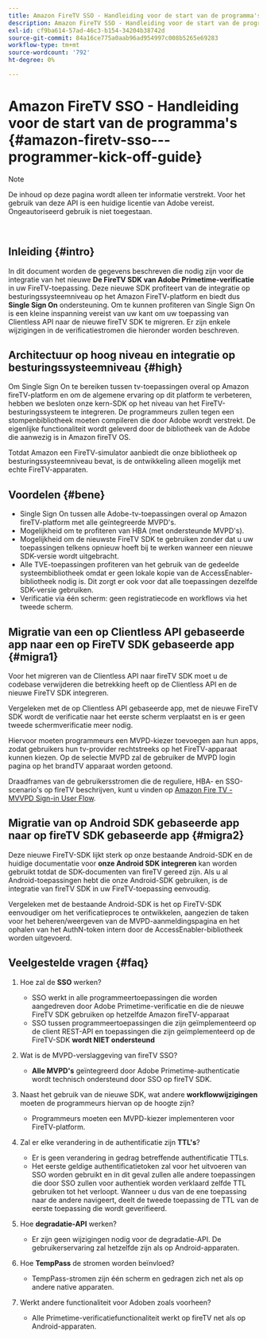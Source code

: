 ```yaml
---
title: Amazon FireTV SSO - Handleiding voor de start van de programma's
description: Amazon FireTV SSO - Handleiding voor de start van de programma's
exl-id: cf9ba614-57ad-46c3-b154-34204b38742d
source-git-commit: 84a16ce775a0aab96ad954997c008b5265e69283
workflow-type: tm+mt
source-wordcount: '792'
ht-degree: 0%

---
```


# Amazon FireTV SSO - Handleiding voor de start van de programma&#39;s {#amazon-firetv-sso---programmer-kick-off-guide}

>[!NOTE]
>
>De inhoud op deze pagina wordt alleen ter informatie verstrekt. Voor het gebruik van deze API is een huidige licentie van Adobe vereist. Ongeautoriseerd gebruik is niet toegestaan.

</br>

## Inleiding {#intro}

In dit document worden de gegevens beschreven die nodig zijn voor de integratie van het nieuwe **De FireTV SDK van Adobe Primetime-verificatie** in uw FireTV-toepassing. Deze nieuwe SDK profiteert van de integratie op besturingssysteemniveau op het Amazon FireTV-platform en biedt dus **Single Sign On** ondersteuning. Om te kunnen profiteren van Single Sign On is een kleine inspanning vereist van uw kant om uw toepassing van Clientless API naar de nieuwe fireTV SDK te migreren. Er zijn enkele wijzigingen in de verificatiestromen die hieronder worden beschreven.

## Architectuur op hoog niveau en integratie op besturingssysteemniveau {#high}

Om Single Sign On te bereiken tussen tv-toepassingen overal op Amazon fireTV-platform en om de algemene ervaring op dit platform te verbeteren, hebben we besloten onze kern-SDK op het niveau van het FireTV-besturingssysteem te integreren. De programmeurs zullen tegen een stompenbibliotheek moeten compileren die door Adobe wordt verstrekt. De eigenlijke functionaliteit wordt geleverd door de bibliotheek van de Adobe die aanwezig is in Amazon fireTV OS.

Totdat Amazon een FireTV-simulator aanbiedt die onze bibliotheek op besturingssysteemniveau bevat, is de ontwikkeling alleen mogelijk met echte FireTV-apparaten.

## Voordelen {#bene}

* Single Sign On tussen alle Adobe-tv-toepassingen overal op Amazon fireTV-platform met alle geïntegreerde MVPD&#39;s.
* Mogelijkheid om te profiteren van HBA (met ondersteunde MVPD&#39;s).
* Mogelijkheid om de nieuwste FireTV SDK te gebruiken zonder dat u uw toepassingen telkens opnieuw hoeft bij te werken wanneer een nieuwe SDK-versie wordt uitgebracht.
* Alle TVE-toepassingen profiteren van het gebruik van de gedeelde systeembibliotheek omdat er geen lokale kopie van de AccessEnabler-bibliotheek nodig is. Dit zorgt er ook voor dat alle toepassingen dezelfde SDK-versie gebruiken.
* Verificatie via één scherm: geen registratiecode en workflows via het tweede scherm.

## Migratie van een op Clientless API gebaseerde app naar een op FireTV SDK gebaseerde app {#migra1}

Voor het migreren van de Clientless API naar fireTV SDK moet u de codebase verwijderen die betrekking heeft op de Clientless API en de nieuwe FireTV SDK integreren.

Vergeleken met de op Clientless API gebaseerde app, met de nieuwe FireTV SDK wordt de verificatie naar het eerste scherm verplaatst en is er geen tweede schermverificatie meer nodig.

Hiervoor moeten programmeurs een MVPD-kiezer toevoegen aan hun apps, zodat gebruikers hun tv-provider rechtstreeks op het FireTV-apparaat kunnen kiezen. Op de selectie MVPD zal de gebruiker de MVPD login pagina op het brandTV apparaat worden getoond.

Draadframes van de gebruikersstromen die de reguliere, HBA- en SSO-scenario&#39;s op fireTV beschrijven, kunt u vinden op [Amazon Fire TV - MVVPD Sign-in User Flow](https://xd.adobe.com/view/9058288e-4b67-43a1-9d5b-5f76ede6c51e/).

## Migratie van op Android SDK gebaseerde app naar op fireTV SDK gebaseerde app {#migra2}

Deze nieuwe FireTV-SDK lijkt sterk op onze bestaande Android-SDK en de huidige documentatie voor **onze Android SDK integreren** <!--http://tve.helpdocsonline.com/android-technical-overview-->kan worden gebruikt totdat de SDK-documenten van fireTV gereed zijn. Als u al Android-toepassingen hebt die onze Android-SDK gebruiken, is de integratie van fireTV SDK in uw FireTV-toepassing eenvoudig.

Vergeleken met de bestaande Android-SDK is het op FireTV-SDK eenvoudiger om het verificatieproces te ontwikkelen, aangezien de taken voor het beheren/weergeven van de MVPD-aanmeldingspagina en het ophalen van het AuthN-token intern door de AccessEnabler-bibliotheek worden uitgevoerd.

## Veelgestelde vragen {#faq}

1. Hoe zal de **SSO** werken?

   * SSO werkt in alle programmeertoepassingen die worden aangedreven door Adobe Primetime-verificatie en die de nieuwe FireTV SDK gebruiken op hetzelfde Amazon fireTV-apparaat
   * SSO tussen programmeertoepassingen die zijn geïmplementeerd op de client REST-API en toepassingen die zijn geïmplementeerd op de FireTV-SDK **wordt NIET ondersteund**

1. Wat is de MVPD-verslaggeving van fireTV SSO?

   * **Alle MVPD&#39;s** geïntegreerd door Adobe Primetime-authenticatie wordt technisch ondersteund door SSO op fireTV SDK.

1. Naast het gebruik van de nieuwe SDK, wat andere **workflowwijzigingen** moeten de programmeurs hiervan op de hoogte zijn?

   * Programmeurs moeten een MVPD-kiezer implementeren voor FireTV-platform.

1. Zal er elke verandering in de authentificatie zijn **TTL&#39;s**?

   * Er is geen verandering in gedrag betreffende authentificatie TTLs.
   * Het eerste geldige authentificatietoken zal voor het uitvoeren van SSO worden gebruikt en in dit geval zullen alle andere toepassingen die door SSO zullen voor authentiek worden verklaard zelfde TTL gebruiken tot het verloopt. Wanneer u dus van de ene toepassing naar de andere navigeert, deelt de tweede toepassing de TTL van de eerste toepassing die wordt geverifieerd.

1. Hoe **degradatie-API** werken?

   * Er zijn geen wijzigingen nodig voor de degradatie-API. De gebruikerservaring zal hetzelfde zijn als op Android-apparaten.

1. Hoe **TempPass** de stromen worden beïnvloed?

   * TempPass-stromen zijn één scherm en gedragen zich net als op andere native apparaten.

1. Werkt andere functionaliteit voor Adoben zoals voorheen?

   * Alle Primetime-verificatiefunctionaliteit werkt op fireTV net als op Android-apparaten.
